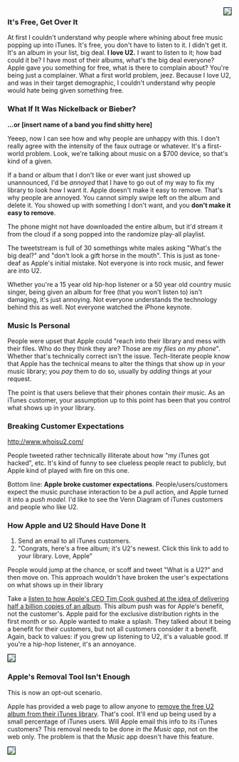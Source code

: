 <!--{Title:"Apple Delivered A Free Album And Broke User Expectations About The User's Music Library",Intro:"Apple delivered/pushed free music to 500,000 iTunes accounts. Some people reacted negatively, and it's kind of understandable.", PublishedOn:"15-Sep-2014",Tags:["apple"]}-->

<style type="text/css">img {border: 1px solid black}</style>

<img src="http://i.imgur.com/BPT0SmGm.jpg" style="float:right" />

### It's Free, Get Over It

At first I couldn't understand why people where whining about free music popping up into iTunes. It's free, you don't have to listen to it. I didn't get it. It's an album in your list, big deal. **I love U2.**
I want to listen to it; how bad could it be? I have most of their albums, what's the big deal everyone? Apple gave you something for free, what is there to complain about? You're being just a complainer. What a first world problem, jeez. Because I love U2, and was in their target demographic, I couldn't understand why people would hate being given something free.

### What If It Was Nickelback or Bieber?

**...or [insert name of a band you find shitty here]**

Yeeep, now I can see how and why people are unhappy with this. I don't really agree with the intensity of the faux outrage or whatever. It's a first-world problem. Look, we're talking about music on a $700 device, so that's kind of a given.

If a band or album that I don't like or ever want just showed up unannounced, I'd be *annoyed* that I have to go out of my way to fix my library to look how I want it. Apple doesn't make it easy to remove. That's why people are annoyed. You cannot simply swipe left on the album and delete it. You showed up with something I don't want, and you **don't make it easy to remove**.

The phone might not have downloaded the entire album, but it'd stream it from the cloud if a song popped into the randomize play-all playlist.

The tweetstream is full of 30 somethings white males asking "What's the big deal?" and "don't look a gift horse in the mouth". This is just as tone-deaf as Apple's initial mistake. Not everyone is into rock music, and fewer are into U2.

Whether you're a 15 year old hip-hop listener or a 50 year old country music singer, being given an album for free (that you won't listen to) isn't damaging, it's just annoying. Not everyone understands the technology behind this as well. Not everyone watched the iPhone keynote.

### Music Is Personal

People were upset that Apple could "reach into their library and mess with their files. Who do they think they are? Those are *my files on my phone*". Whether that's technically correct isn't the issue. Tech-literate people know that Apple has the technical means to alter the things that show up in your music library; you *pay* them to do so, usually by *adding* things at your request.

The point is that users believe that their phones contain *their* music. As an iTunes customer, your assumption up to this point has been that you control what shows up in your library. 

### Breaking Customer Expectations

http://www.whoisu2.com/

People tweeted rather technically illiterate about how "my iTunes got hacked", etc. It's kind of funny to see clueless people react to publicly, but Apple kind of played with fire on this one.

Bottom line: **Apple broke customer expectations**. People/users/customers expect the music purchase interaction to be a *pull* action, and Apple turned it into a *push model*. I'd like to see the Venn Diagram of iTunes customers and people who like U2.

### How Apple and U2 Should Have Done It

1. Send an email to all iTunes customers. 
2. "Congrats, here's a free album; it's U2's newest. Click this link to add to your library. Love, Apple"

People would jump at the chance, or scoff and tweet "What is a U2?" and then move on. This approach wouldn't have broken the user's expectations on what shows up in their library 

Take a [listen to how Apple's CEO Tim Cook gushed at the idea of delivering half a billion copies of an album](https://www.youtube.com/watch?v=38IqQpwPe7s#t=6696). This album push was for Apple's benefit, not the customer's. Apple paid for the exclusive distribution rights in the first month or so. Apple wanted to make a splash. They talked about it being a benefit for their customers, but not all customers consider it a benefit. Again, back to values: if you grew up listening to U2, it's a valuable good. If you're a hip-hop listener, it's an annoyance.

![](http://i.imgur.com/VZJjlkkl.png)

### Apple's Removal Tool Isn't Enough

This is now an opt-out scenario. 

Apple has provided a web page to allow anyone to [remove the free U2 album from their iTunes library](http://support.apple.com/kb/HT6439). That's cool. It'll end up being used by a small percentage of iTunes users. Will Apple email this info to its iTunes customers? This removal needs to be done *in the Music app*, not on the web only. The problem is that the Music app doesn't have this feature. 

![](http://i.imgur.com/gNlXG8y.png)
     
